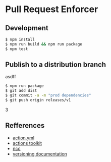 # Pull Request Enforcer

## Development

```bash
$ npm install
$ npm run build && npm run package
$ npm test
```

## Publish to a distribution branch
asdff
```bash
$ npm run package
$ git add dist
$ git commit -a -m "prod dependencies"
$ git push origin releases/v1
```
3
## Refferences
- [action.yml](https://help.github.com/en/articles/metadata-syntax-for-github-actions)
- [actions toolkit](https://github.com/actions/toolkit)
- [ncc](https://github.com/zeit/ncc)
- [versioning documentation](https://github.com/actions/toolkit/blob/master/docs/action-versioning.md)